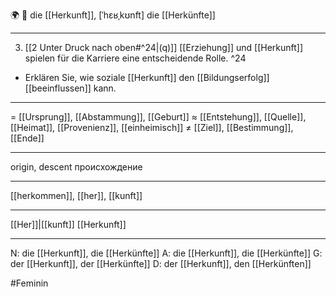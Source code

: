 🌍 🔴 die [[Herkunft]], [ˈhɛʁˌkʊnft]
die [[Herkünfte]]

---
3.	[[2 Unter Druck nach oben#^24|(q)]] [[Erziehung]] und [[Herkunft]] spielen für die Karriere eine entscheidende Rolle. ^24


- Erklären Sie, wie soziale [[Herkunft]] den [[Bildungserfolg]] [[beeinflussen]] kann.  


---
= [[Ursprung]], [[Abstammung]], [[Geburt]]
≈ [[Entstehung]], [[Quelle]], [[Heimat]], [[Provenienz]],  [[einheimisch]]
≠ [[Ziel]], [[Bestimmung]], [[Ende]]

---
origin, descent
происхождение

---
[[herkommen]], [[her]], [[kunft]]

---
[[Her]]|[[kunft]]
[[Herkunft]]


---
N: die [[Herkunft]], die [[Herkünfte]]
A: die [[Herkunft]], die [[Herkünfte]]
G: der [[Herkunft]], der [[Herkünfte]]
D: der [[Herkunft]], den [[Herkünften]]

#Feminin 